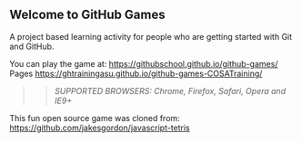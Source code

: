 ## Welcome to GitHub Games

A project based learning activity for people who are getting started with Git and GitHub.

You can play the game at: https://githubschool.github.io/github-games/
Pages
https://ghtrainingasu.github.io/github-games-COSATraining/

>> _*SUPPORTED BROWSERS*: Chrome, Firefox, Safari, Opera and IE9+_

This fun open source game was cloned from: https://github.com/jakesgordon/javascript-tetris
